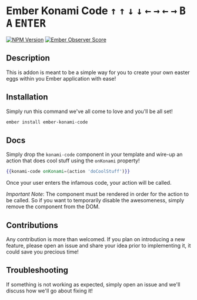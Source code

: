 # Ember Konami Code <kbd>↑</kbd> <kbd>↑</kbd> <kbd>↓</kbd> <kbd>↓</kbd> <kbd>←</kbd> <kbd>→</kbd> <kbd>←</kbd> <kbd>→</kbd>  <kbd>B</kbd> <kbd>A</kbd> <kbd>ENTER</kbd>

[![NPM Version](https://badge.fury.io/js/ember-konami-code.svg)](https://badge.fury.io/js/ember-konami-code)
[![Ember Observer Score](https://emberobserver.com/badges/ember-konami-code.svg)](https://emberobserver.com/addons/ember-konami-code)

## Description

This is addon is meant to be a simple way for you to create your own easter eggs
within you Ember application with ease!

## Installation

Simply run this command we've all come to love and you'll be all set!

```sh
ember install ember-konami-code
```

## Docs

Simply drop the `konami-code` component in your template and wire-up an action
that does cool stuff using the `onKonami` property!

```hbs
{{konami-code onKonami=(action 'doCoolStuff')}}
```

Once your user enters the infamous code, your action will be called.

_Important Note_: The component must be rendered in order for the action to be
called. So if you want to temporarily disable the awesomeness, simply remove the
component from the DOM.

## Contributions
Any contribution is more than welcomed. If you plan on introducing a new feature,
please open an issue and share your idea prior to implementing it, it could save
you precious time!

## Troubleshooting
If something is not working as expected, simply open an issue and we'll discuss
how we'll go about fixing it!
